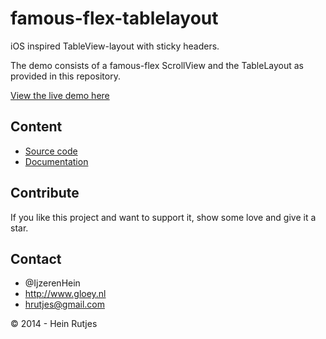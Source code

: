 famous-flex-tablelayout
==========

iOS inspired TableView-layout with sticky headers.

The demo consists of a famous-flex ScrollView and the TableLayout
as provided in this repository. 

[View the live demo here](https://rawgit.com/IjzerenHein/famous-flex-tablelayout/master/example/dist/index.html)


## Content

-	[Source code](./src/TableLayout.js)
-	[Documentation](./docs/TableLayout.md)


## Contribute

If you like this project and want to support it, show some love
and give it a star.


## Contact
- 	@IjzerenHein
- 	http://www.gloey.nl
- 	hrutjes@gmail.com

© 2014 - Hein Rutjes

